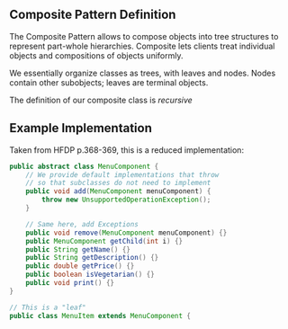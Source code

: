 ## Composite Pattern Definition

The Composite Pattern allows to compose objects into tree structures to 
represent part-whole hierarchies. Composite lets clients treat individual
objects and compositions of objects uniformly.

We essentially organize classes as trees, with leaves and nodes. Nodes contain
other subobjects; leaves are terminal objects.

The definition of our composite class is *recursive*


## Example Implementation

Taken from HFDP p.368-369, this is a reduced implementation:

```java
public abstract class MenuComponent {
    // We provide default implementations that throw 
    // so that subclasses do not need to implement
    public void add(MenuComponent menuComponent) {
        throw new UnsupportedOperationException();
    }

    // Same here, add Exceptions
    public void remove(MenuComponent menuComponent) {}
    public MenuComponent getChild(int i) {}
    public String getName() {}
    public String getDescription() {}
    public double getPrice() {}
    public boolean isVegetarian() {}
    public void print() {}
}

// This is a "leaf"
public class MenuItem extends MenuComponent {
```